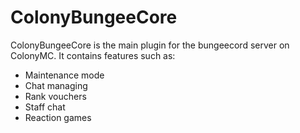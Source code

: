 # ColonyBungeeCore
ColonyBungeeCore is the main plugin for the bungeecord server on ColonyMC. It contains features such as:


  - Maintenance mode
  - Chat managing
  - Rank vouchers
  - Staff chat
  - Reaction games
